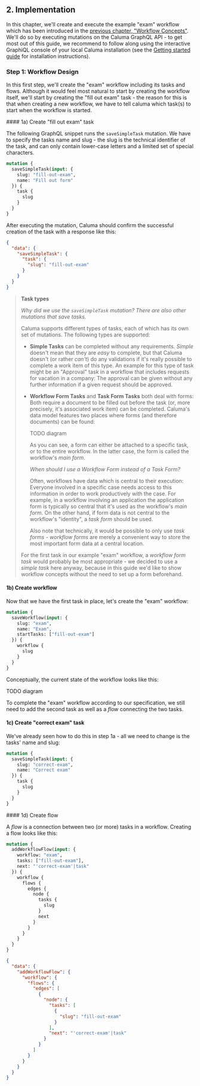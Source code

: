 ## 2. Implementation

In this chapter, we'll create and execute the example "exam" workflow which has been introduced in the [previous chapter, "Workflow Concepts"](workflow-concepts.md). We'll do so by executing mutations on the Caluma GraphQL API - to get most out of this guide, we recommend to follow along using the interactive GraphiQL console of your local Caluma installation (see the [Getting started guide](https://github.com/projectcaluma/caluma#getting-started) for installation instructions).

### Step 1: Workflow Design

In this first step, we'll create the "exam" workflow including its tasks and flows. Although it would feel most natural to start by creating the workflow itself, we'll start by creating the "fill out exam" task - the reason for this is that when creating a new workflow, we have to tell caluma which task(s) to start when the workflow is started.

#### 1a) Create "fill out exam" task

The following GraphQL snippet runs the `saveSimpleTask` mutation. We have to specify the tasks name and slug - the slug is the technical identifier of the task, and can only contain lower-case letters and a limited set of special characters.

```GraphQL
mutation {
  saveSimpleTask(input: {
    slug: "fill-out-exam",
    name: "Fill out form"
  }) {
    task {
      slug
    }
  }
}
```

After executing the mutation, Caluma should confirm the successful creation of the task with a response like this:

```json
{
  "data": {
    "saveSimpleTask": {
      "task": {
        "slug": "fill-out-exam"
      }
    }
  }
}
```

> **Task types**
>
> _Why did we use the `saveSimpleTask` mutation? There are also other mutations that save tasks._
>
> Caluma supports different types of tasks, each of which has its own set of mutations. The following types are supported:
> - **Simple Tasks** can be completed without any requirements. _Simple_ doesn't mean that they are _easy_ to complete, but that Caluma doesn't (or rather _can't_) do any validations if it's really possible to complete a work item of this type.
>    An example for this type of task might be an "Approval" task in a workflow that includes requests for vacation in a company: The approval can be given without any further information if a given request should be approved.
>
> - **Workflow Form Tasks** and **Task Form Tasks** both deal with forms: Both require a document to be filled out before the task (or, more precisely, it's associated work item) can be completed. Caluma's data model features two places where forms (and therefore documents) can be found:
>
>   TODO diagram
>
>   As you can see, a form can either be attached to a specific task, or to the entire workflow. In the latter case, the form is called the workflow's _main form_.
>
>   _When should I use a Workflow Form instead of a Task Form?_
>
>   Often, workflows have data which is central to their execution: Everyone involved in a specific case needs access to this information in order to work productively with the case. For example, in a workflow involving an application the application form is typically so central that it's used as the workflow's _main form_. On the other hand, if form data is not central to the workflow's "identity", a _task form_ should be used.
>
>   Also note that technically, it would be possible to only use _task forms_ - _workflow forms_ are merely a convenient way to store the most important form data at a central location.
>
> For the first task in our example "exam" workflow, a _workflow form task_ would probably be most appropriate - we decided to use a _simple task_ here anyway, because in this guide we'd like to show workflow concepts without the need to set up a form beforehand.

#### 1b) Create workflow

Now that we have the first task in place, let's create the "exam" workflow:

```GraphQL
mutation {
  saveWorkflow(input: {
    slug: "exam",
    name: "Exam",
    startTasks: ["fill-out-exam"]
  }) {
    workflow {
      slug
    }
  }
}
```

Conceptually, the current state of the workflow looks like this:

TODO diagram

To complete the "exam" workflow according to our specification, we still need to add the second task as well as a _flow_ connecting the two tasks.

#### 1c) Create "correct exam" task

We've already seen how to do this in step 1a - all we need to change is the tasks' name and slug:

```GraphQL
mutation {
  saveSimpleTask(input: {
    slug: "correct-exam",
    name: "Correct exam"
  }) {
    task {
      slug
    }
  }
}
```

#### 1d) Create flow

A _flow_ is a connection between two (or more) tasks in a workflow. Creating a flow looks like this:

```GraphQL
mutation {
  addWorkflowFlow(input: {
    workflow: "exam",
    tasks: ["fill-out-exam"],
    next: "'correct-exam'|task"
  }) {
    workflow {
      flows {
        edges {
          node {
            tasks {
              slug
            }
            next
          }
        }
      }
    }
  }
}
```

```json
{
  "data": {
    "addWorkflowFlow": {
      "workflow": {
        "flows": {
          "edges": [
            {
              "node": {
                "tasks": [
                  {
                    "slug": "fill-out-exam"
                  }
                ],
                "next": "'correct-exam'|task"
              }
            }
          ]
        }
      }
    }
  }
}
```
